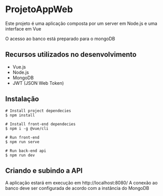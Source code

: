 # ProjetoAppWeb

Este projeto é uma aplicação composta por um server em Node.js e uma interface em Vue

O acesso ao banco está preparado para o mongoDB

## Recursos utilizados no desenvolvimento
- Vue.js
- Node.js
- MongoDB
- JWT (JSON Web Token)

## Instalação
```
# Install project dependecies
$ npm install

# Install front-end dependecies
$ npm i -g @vue/cli

# Run front-end
$ npm run serve

# Run back-end api
$ npm run dev

```
## Criando e subindo a API 

A aplicação estará em execução em http://localhost:8080/
A conexão ao banco deve ser configurada de acordo com a instância do MongoDB
